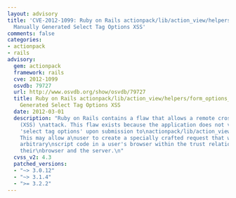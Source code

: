 ```yaml
---
layout: advisory
title: 'CVE-2012-1099: Ruby on Rails actionpack/lib/action_view/helpers/form_options_helper.rb
  Manually Generated Select Tag Options XSS'
comments: false
categories:
- actionpack
- rails
advisory:
  gem: actionpack
  framework: rails
  cve: 2012-1099
  osvdb: 79727
  url: http://www.osvdb.org/show/osvdb/79727
  title: Ruby on Rails actionpack/lib/action_view/helpers/form_options_helper.rb Manually
    Generated Select Tag Options XSS
  date: 2012-03-01
  description: "Ruby on Rails contains a flaw that allows a remote cross-site scripting
    (XSS) \nattack. This flaw exists because the application does not validate manually\ngenerated
    'select tag options' upon submission to\nactionpack/lib/action_view/helpers/form_options_helper.rb.
    This may allow a\nuser to create a specially crafted request that would execute
    arbitrary\nscript code in a user's browser within the trust relationship between
    their\nbrowser and the server.\n"
  cvss_v2: 4.3
  patched_versions:
  - "~> 3.0.12"
  - "~> 3.1.4"
  - ">= 3.2.2"
---
```

